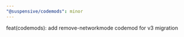 ```yaml
---
"@suspensive/codemods": minor
---
```


feat(codemods): add remove-networkmode codemod for v3 migration
